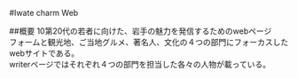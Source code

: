 #Iwate charm Web

##概要
10第20代の若者に向けた、岩手の魅力を発信するためのwebページ  
フォームと観光地、ご当地グルメ、著名人、文化の４つの部門にフォーカスしたwebサイトである。  
writerページではそれぞれ４つの部門を担当した各々の人物が載っている。